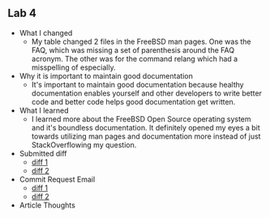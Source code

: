 ## Lab 4

* What I changed
  * My table changed 2 files in the FreeBSD man pages. One was the FAQ, which was missing a set of parenthesis around the FAQ acronym. The other was for the command relang which had a misspelling of especially.
* Why it is important to maintain good documentation
  * It's important to maintain good documentation because healthy documentation enables yourself and other developers to write better code and better code helps good documentation get written.
* What I learned
  * I learned more about the FreeBSD Open Source operating system and it's boundless documentation. It definitely opened my eyes a bit towards utilizing man pages and documentation more instead of just StackOverflowing my question.
* Submitted diff
  * [diff 1](https://bugs.freebsd.org/bugzilla/attachment.cgi?id=167184&action=diff)
  * [diff 2](https://bugs.freebsd.org/bugzilla/attachment.cgi?id=167186&action=diff)
* Commit Request Email
  * [diff 1](https://bugs.freebsd.org/bugzilla/show_bug.cgi?id=207342)
  * [diff 2](https://bugs.freebsd.org/bugzilla/show_bug.cgi?id=207343)
* Article Thoughts

